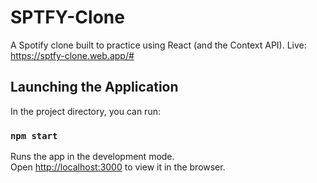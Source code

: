 # SPTFY-Clone
A Spotify clone built to practice using React (and the Context API).
Live: https://sptfy-clone.web.app/#

## Launching the Application

In the project directory, you can run:

### `npm start`

Runs the app in the development mode.\
Open [http://localhost:3000](http://localhost:3000) to view it in the browser.
